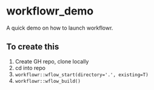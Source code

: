 # workflowr_demo
A quick demo on how to launch workflowr.

## To create this
1. Create GH repo, clone locally
2. cd into repo
3. `workflowr::wflow_start(directory='.', existing=T)`
4. `workflowr::wflow_build()`

